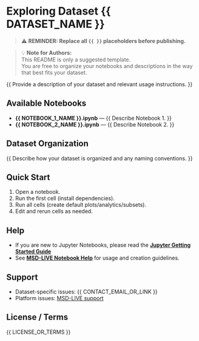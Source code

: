# Exploring Dataset {{ DATASET_NAME }}

> ⚠️ **REMINDER: Replace all `{{ }}` placeholders before publishing.**

> 💡 **Note for Authors:**  
> This README is only a suggested template.  
> You are free to organize your notebooks and descriptions in the way that best fits your dataset.

{{ Provide a description of your dataset and relevant usage instructions. }}

## Available Notebooks

- **{{ NOTEBOOK_1_NAME }}.ipynb** — {{ Describe Notebook 1. }}
- **{{ NOTEBOOK_2_NAME }}.ipynb** — {{ Describe Notebook 2. }}

## Dataset Organization

{{ Describe how your dataset is organized and any naming conventions. }}

## Quick Start

1. Open a notebook.
2. Run the first cell (install dependencies).
3. Run all cells (create default plots/analytics/subsets).
4. Edit and rerun cells as needed.

## Help

- If you are new to Jupyter Notebooks, please read the **[Jupyter Getting Started Guide](https://jupyterlab.readthedocs.io/en/stable/)**
- See **[MSD-LIVE Notebook Help](https://dev.msdlive.org/dataset-notebooks)** for usage and creation guidelines.

## Support

- Dataset-specific issues: {{ CONTACT_EMAIL_OR_LINK }}
- Platform issues: [MSD-LIVE support](mailto:info@msdlive.org)

## License / Terms

{{ LICENSE_OR_TERMS }}
